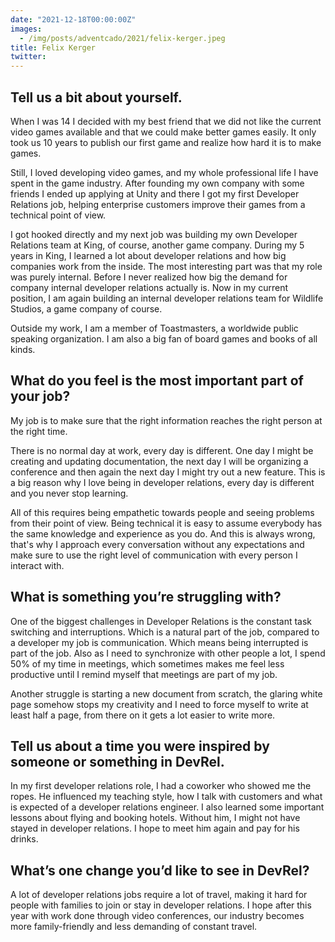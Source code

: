 ```yaml
---
date: "2021-12-18T00:00:00Z"
images:
  - /img/posts/adventcado/2021/felix-kerger.jpeg
title: Felix Kerger
twitter: 
---
```


## Tell us a bit about yourself.

When I was 14 I decided with my best friend that we did not like the current video games available and that we could make better games easily. It only took us 10 years to publish our first game and realize how hard it is to make games.

Still, I loved developing video games, and my whole professional life I have spent in the game industry. After founding my own company with some friends I ended up applying at Unity and there I got my first Developer Relations job, helping enterprise customers improve their games from a technical point of view.

I got hooked directly and my next job was building my own Developer Relations team at King, of course, another game company. During my 5 years in King, I learned a lot about developer relations and how big companies work from the inside. The most interesting part was that my role was purely internal. Before I never realized how big the demand for company internal developer relations actually is. Now in my current position, I am again building an internal developer relations team for Wildlife Studios, a game company of course.

Outside my work, I am a member of Toastmasters, a worldwide public speaking organization. I am also a big fan of board games and books of all kinds. 


## What do you feel is the most important part of your job?

My job is to make sure that the right information reaches the right person at the right time. 

There is no normal day at work, every day is different. One day I might be creating and updating documentation, the next day I will be organizing a conference and then again the next day I might try out a new feature. This is a big reason why I love being in developer relations, every day is different and you never stop learning.

All of this requires being empathetic towards people and seeing problems from their point of view. Being technical it is easy to assume everybody has the same knowledge and experience as you do. And this is always wrong, that's why I approach every conversation without any expectations and make sure to use the right level of communication with every person I interact with.


## What is something you’re struggling with?

One of the biggest challenges in Developer Relations is the constant task switching and interruptions. Which is a natural part of the job, compared to a developer my job is communication. Which means being interrupted is part of the job. Also as I need to synchronize with other people a lot, I spend 50% of my time in meetings, which sometimes makes me feel less productive until I remind myself that meetings are part of my job. 

Another struggle is starting a new document from scratch, the glaring white page somehow stops my creativity and I need to force myself to write at least half a page, from there on it gets a lot easier to write more.


## Tell us about a time you were inspired by someone or something in DevRel.

In my first developer relations role, I had a coworker who showed me the ropes. He influenced my teaching style, how I talk with customers and what is expected of a developer relations engineer. I also learned some important lessons about flying and booking hotels. Without him, I might not have stayed in developer relations. I hope to meet him again and pay for his drinks.


## What’s one change you’d like to see in DevRel?

A lot of developer relations jobs require a lot of travel, making it hard for people with families to join or stay in developer relations. I hope after this year with work done through video conferences, our industry becomes more family-friendly and less demanding of constant travel.
